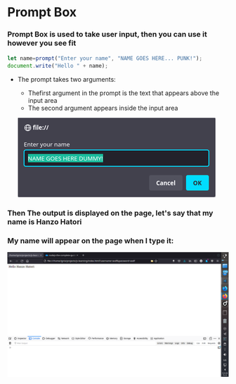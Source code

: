 # Prompt Box

### Prompt Box is used to take user input, then you can use it however you see fit

```javascript
let name=prompt("Enter your name", "NAME GOES HERE... PUNK!");
document.write("Hello " + name);
```
* The prompt takes two arguments:
    * Thefirst argument in the prompt is the text that appears above the input area
    * The second argument appears inside the input area

    ![Image of Prompt Box](./images/prompt.png)

### Then The output is displayed on the page, let's say that my name is Hanzo Hatori
### My name will appear on the page when I type it:


![Image of Prompt Box](./images/prompt-output.png)

